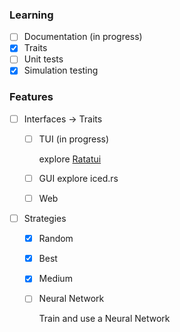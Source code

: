 ### Learning

- [ ] Documentation (in progress)
- [x] Traits
- [ ] Unit tests
- [x] Simulation testing

### Features

- [ ] Interfaces -> Traits
  - [ ] TUI (in progress)

      explore [Ratatui](https://ratatui.rs)

  - [ ] GUI
      explore iced.rs
      
  - [ ] Web
- [ ] Strategies
  - [x] Random 
  - [x] Best
  - [x] Medium 
  - [ ] Neural Network

    Train and use a Neural Network


